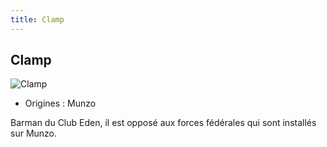 ```yaml
---
title: Clamp
---
```


Clamp
-----


![Clamp](/images/stories/saga/origin/persos/clamp.png)
* Origines : Munzo


Barman du Club Eden, il est opposé aux forces fédérales qui sont installés sur Munzo.



